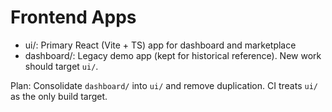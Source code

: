 # Frontend Apps

- ui/: Primary React (Vite + TS) app for dashboard and marketplace
- dashboard/: Legacy demo app (kept for historical reference). New work should target `ui/`.

Plan: Consolidate `dashboard/` into `ui/` and remove duplication. CI treats `ui/` as the only build target.


